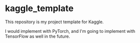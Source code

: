 # kaggle_template
This repository is my project template for Kaggle.

I would implement with PyTorch, and I'm going to implement with TensorFlow as well in the future.

